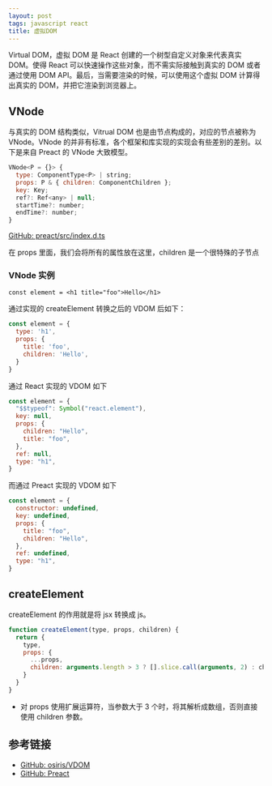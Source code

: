 ```yaml
---
layout: post
tags: javascript react
title: 虚拟DOM
---
```


Virtual DOM，虚拟 DOM 是 React 创建的一个树型自定义对象来代表真实 DOM。使得 React 可以快速操作这些对象，而不需实际接触到真实的 DOM 或者通过使用 DOM API。最后，当需要渲染的时候，可以使用这个虚拟 DOM 计算得出真实的 DOM，并把它渲染到浏览器上。

## VNode

与真实的 DOM 结构类似，Vitrual DOM 也是由节点构成的，对应的节点被称为 VNode。VNode 的并非有标准，各个框架和库实现的实现会有些差别的差别。以下是来自 Preact 的 VNode 大致模型。

```js
VNode<P = {}> {
  type: ComponentType<P> | string;
  props: P & { children: ComponentChildren };
  key: Key;
  ref?: Ref<any> | null;
  startTime?: number;
  endTime?: number;
}
```

[GitHub: preact/src/index.d.ts](https://github.com/preactjs/preact/blob/master/src/index.d.ts)

在 props 里面，我们会将所有的属性放在这里，children 是一个很特殊的子节点

### VNode 实例

`const element = <h1 title="foo">Hello</h1>`

通过实现的 createElement 转换之后的 VDOM 后如下：

```js
const element = {
  type: 'h1',
  props: {
    title: 'foo',
    children: 'Hello',
  }
}
```

通过 React 实现的 VDOM 如下

```js
const element = {
  "$$typeof": Symbol("react.element"),
  key: null,
  props: {
    children: "Hello",
    title: "foo",
  },
  ref: null,
  type: "h1",
}
```

而通过 Preact 实现的 VDOM 如下

```js
const element = {
  constructor: undefined,
  key: undefined,
  props: {
    title: "foo",
    children: "Hello",
  },
  ref: undefined,
  type: "h1",
}
```

## createElement

createElement 的作用就是将 jsx 转换成 js。

```jsx
function createElement(type, props, children) {
  return {
    type,
    props: {
      ...props,
      children: arguments.length > 3 ? [].slice.call(arguments, 2) : children,
    }
  }
}
```

- 对 props 使用扩展运算符，当参数大于 3 个时，将其解析成数组，否则直接使用 children 参数。

## 参考链接

- [GitHub: osiris/VDOM](https://github.com/chesterchenn/osiris/tree/master/VDOM)
- [GitHub: Preact](https://github.com/preactjs/preact)
